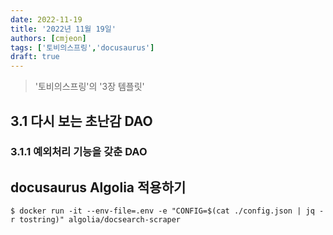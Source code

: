```yaml
---
date: 2022-11-19
title: '2022년 11월 19일'
authors: [cmjeon]
tags: ['토비의스프링','docusaurus']
draft: true
---
```


> '토비의스프링'의 '3장 템플릿'

## 3.1 다시 보는 초난감 DAO

### 3.1.1 예외처리 기능을 갖춘 DAO





## docusaurus Algolia 적용하기

```shell
$ docker run -it --env-file=.env -e "CONFIG=$(cat ./config.json | jq -r tostring)" algolia/docsearch-scraper
```

